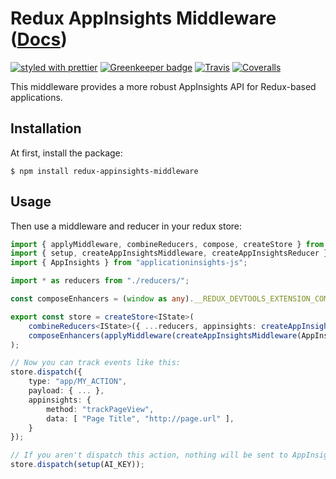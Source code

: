 # Redux AppInsights Middleware ([Docs](https://rand0me.github.io/redux-appinsights-middleware/))


[![styled with prettier](https://img.shields.io/badge/styled_with-prettier-ff69b4.svg)](https://github.com/prettier/prettier)
[![Greenkeeper badge](https://badges.greenkeeper.io/rand0me/redux-appinsights-middleware.svg)](https://greenkeeper.io/)
[![Travis](https://img.shields.io/travis/rand0me/redux-appinsights-middleware.svg)](https://travis-ci.org/rand0me/redux-appinsights-middleware)
[![Coveralls](https://img.shields.io/coveralls/rand0me/redux-appinsights-middleware.svg)](https://coveralls.io/github/rand0me/redux-appinsights-middleware)

This middleware provides a more robust AppInsights API for Redux-based applications.

## Installation
At first, install the package:

```
$ npm install redux-appinsights-middleware
```

## Usage

Then use a middleware and reducer in your redux store:
```typescript
import { applyMiddleware, combineReducers, compose, createStore } from "redux";
import { setup, createAppInsightsMiddleware, createAppInsightsReducer } from "redux-appinsights-middleware";
import { AppInsights } from "applicationinsights-js";

import * as reducers from "./reducers/";

const composeEnhancers = (window as any).__REDUX_DEVTOOLS_EXTENSION_COMPOSE__ || compose;

export const store = createStore<IState>(
    combineReducers<IState>({ ...reducers, appinsights: createAppInsightsReducer() }),
    composeEnhancers(applyMiddleware(createAppInsightsMiddleware(AppInsights) )),
);

// Now you can track events like this:
store.dispatch({
    type: "app/MY_ACTION",
    payload: { ... },
    appinsights: {
        method: "trackPageView",
        data: [ "Page Title", "http://page.url" ],
    }
});

// If you aren't dispatch this action, nothing will be sent to AppInsights
store.dispatch(setup(AI_KEY));
```

